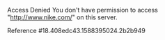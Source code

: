 Access Denied You don't have permission to access "http://www.nike.com/" on this server.

Reference #18.408edc43.1588395024.2b2b949